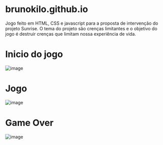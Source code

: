 # brunokilo.github.io
Jogo feito em HTML, CSS e javascript para a proposta de intervenção do projeto Sunrise. O tema do projeto são crenças limitantes e o objetivo do jogo é destruir crenças que limitam nossa experiência de vida. 


# Inicio do jogo 

![image](https://github.com/user-attachments/assets/478d1666-2792-4c63-9d03-27797173df37)

# Jogo 

![image](https://github.com/user-attachments/assets/51dafb3a-6553-4ebf-8fb7-60bebf465fbf)




# Game Over
![image](https://github.com/user-attachments/assets/e4865a19-2e9e-467d-9de3-96bf8b29ee6c)
